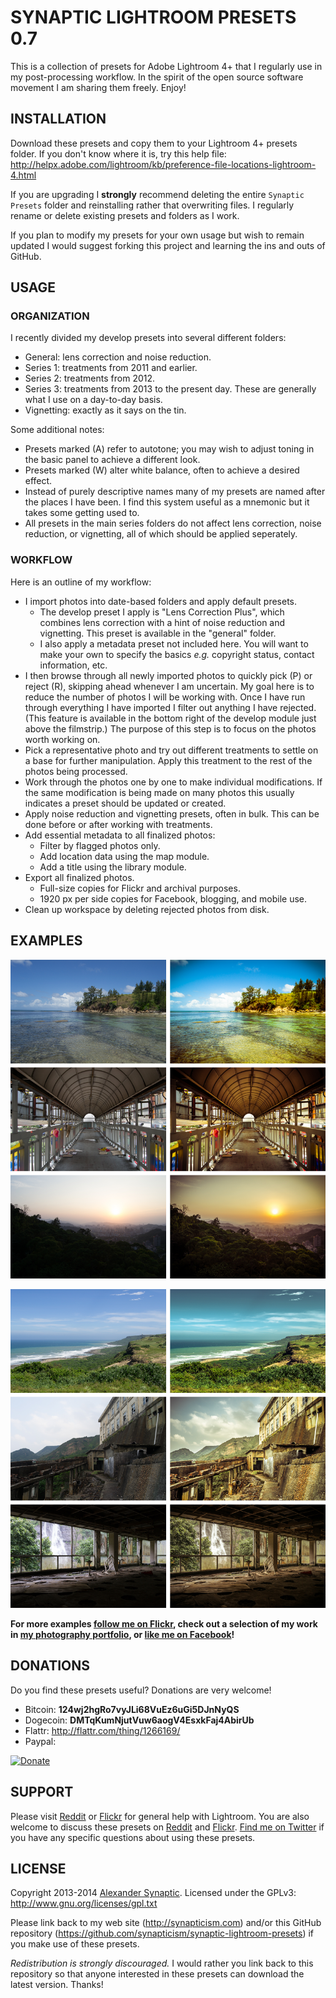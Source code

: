 # SYNAPTIC LIGHTROOM PRESETS 0.7

This is a collection of presets for Adobe Lightroom 4+ that I regularly use in my post-processing workflow. In the spirit of the open source software movement I am sharing them freely. Enjoy!

## INSTALLATION

Download these presets and copy them to your Lightroom 4+ presets folder. If you don't know where it is, try this help file:
http://helpx.adobe.com/lightroom/kb/preference-file-locations-lightroom-4.html

If you are upgrading I **strongly** recommend deleting the entire `Synaptic Presets` folder and reinstalling rather that overwriting files. I regularly rename or delete existing presets and folders as I work.

If you plan to modify my presets for your own usage but wish to remain updated I would suggest forking this project and learning the ins and outs of GitHub.

## USAGE

### ORGANIZATION

I recently divided my develop presets into several different folders:

* General: lens correction and noise reduction.
* Series 1: treatments from 2011 and earlier.
* Series 2: treatments from 2012.
* Series 3: treatments from 2013 to the present day. These are generally what I use on a day-to-day basis.
* Vignetting: exactly as it says on the tin.

Some additional notes:

* Presets marked (A) refer to autotone; you may wish to adjust toning in the basic panel to achieve a different look.
* Presets marked (W) alter white balance, often to achieve a desired effect.
* Instead of purely descriptive names many of my presets are named after the places I have been. I find this system useful as a mnemonic but it takes some getting used to.
* All presets in the main series folders do not affect lens correction, noise reduction, or vignetting, all of which should be applied seperately.

### WORKFLOW

Here is an outline of my workflow:

* I import photos into date-based folders and apply default presets.
    * The develop preset I apply is "Lens Correction Plus", which combines lens correction with a hint of noise reduction and vignetting. This preset is available in the "general" folder.
    * I also apply a metadata preset not included here. You will want to make your own to specify the basics *e.g.* copyright status, contact information, etc.
* I then browse through all newly imported photos to quickly pick (P) or reject (R), skipping ahead whenever I am uncertain. My goal here is to reduce the number of photos I will be working with. Once I have run through everything I have imported I filter out anything I have rejected. (This feature is available in the bottom right of the develop module just above the filmstrip.) The purpose of this step is to focus on the photos worth working on.
* Pick a representative photo and try out different treatments to settle on a base for further manipulation. Apply this treatment to the rest of the photos being processed.
* Work through the photos one by one to make individual modifications. If the same modification is being made on many photos this usually indicates a preset should be updated or created.
* Apply noise reduction and vignetting presets, often in bulk. This can be done before or after working with treatments.
* Add essential metadata to all finalized photos:
    * Filter by flagged photos only.
    * Add location data using the map module.
    * Add a title using the library module.
* Export all finalized photos.
    * Full-size copies for Flickr and archival purposes.
    * 1920 px per side copies for Facebook, blogging, and mobile use.
* Clean up workspace by deleting rejected photos from disk.

## EXAMPLES

![Synaptic Lightroom Presets - Example 1](/synaptic-lightroom-presets-example-1.png "Synaptic Lightroom Presets - Example 1")

![Synaptic Lightroom Presets - Example 2](/synaptic-lightroom-presets-example-2.png "Synaptic Lightroom Presets - Example 2")

**For more examples [follow me on Flickr](http://www.flickr.com/photos/synapticism), check out a selection of my work in [my photography portfolio](http://synapticism.com/c/portfolio/photography), or [like me on Facebook](https://www.facebook.com/synaptic.imagery)!**

## DONATIONS

Do you find these presets useful? Donations are very welcome!

* Bitcoin: **124wj2hgRo7vyJLi68VuEz6uGi5DJnNyQS**
* Dogecoin: **DMTqKumNjutVuw6aogV4EsxkFaj4AbirUb**
* Flattr: http://flattr.com/thing/1266169/
* Paypal:

[![Donate](https://www.paypalobjects.com/en_US/i/btn/btn_donate_LG.gif)](https://www.paypal.com/cgi-bin/webscr?cmd=_s-xclick&hosted_button_id=B5KKQP6YJ5PUJ)

## SUPPORT

Please visit [Reddit](http://www.reddit.com/r/Lightroom) or [Flickr](http://www.flickr.com/groups/adobe_lightroom/) for general help with Lightroom. You are also welcome to discuss these presets on [Reddit](http://www.reddit.com/r/Lightroom/comments/1zjwxe/synaptic_lightroom_presets_07/) and [Flickr](https://secure.flickr.com/groups/adobe_lightroom/discuss/72157641868398153/). [Find me on Twitter](https://twitter.com/Synapticism) if you have any specific questions about using these presets.

## LICENSE

Copyright 2013-2014 [Alexander Synaptic](http://alexandersynaptic.com). Licensed under the GPLv3: http://www.gnu.org/licenses/gpl.txt

Please link back to my web site (http://synapticism.com) and/or this GitHub repository (https://github.com/synapticism/synaptic-lightroom-presets) if you make use of these presets.

*Redistribution is strongly discouraged.* I would rather you link back to this repository so that anyone interested in these presets can download the latest version. Thanks!